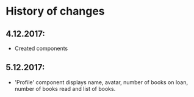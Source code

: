# History of changes

## 4.12.2017:
* Created components

## 5.12.2017:
* 'Profile' component displays name, avatar, number of books on loan, number of books read and list of books.
